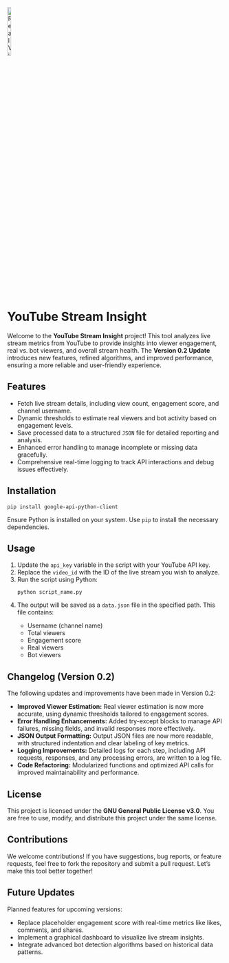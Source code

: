 <!DOCTYPE html>
<html lang="en">
<head>
    <meta charset="UTF-8">
    <meta name="viewport" content="width=device-width, initial-scale=1.0">
</head>
<body>
    <img src="https://github.com/user-attachments/assets/99f3051c-76e7-48d5-b921-6a3846358ece" alt="RealView Audit Tool Overview" style="width:17%;max-width:50px;">
    <h1>YouTube Stream Insight</h1>
    <p>Welcome to the <strong>YouTube Stream Insight</strong> project! This tool analyzes live stream metrics from YouTube to provide insights into viewer engagement, real vs. bot viewers, and overall stream health. The <strong>Version 0.2 Update</strong> introduces new features, refined algorithms, and improved performance, ensuring a more reliable and user-friendly experience.</p>
    <h2>Features</h2>
    <ul>
        <li>Fetch live stream details, including view count, engagement score, and channel username.</li>
        <li>Dynamic thresholds to estimate real viewers and bot activity based on engagement levels.</li>
        <li>Save processed data to a structured <code>JSON</code> file for detailed reporting and analysis.</li>
        <li>Enhanced error handling to manage incomplete or missing data gracefully.</li>
        <li>Comprehensive real-time logging to track API interactions and debug issues effectively.</li>
    </ul>
    <h2>Installation</h2>
    <pre><code>pip install google-api-python-client</code></pre>
    <p>Ensure Python is installed on your system. Use <code>pip</code> to install the necessary dependencies.</p>
    <h2>Usage</h2>
    <ol>
        <li>Update the <code>api_key</code> variable in the script with your YouTube API key.</li>
        <li>Replace the <code>video_id</code> with the ID of the live stream you wish to analyze.</li>
        <li>Run the script using Python:</li>
        <pre><code>python script_name.py</code></pre>
        <li>The output will be saved as a <code>data.json</code> file in the specified path. This file contains:</li>
        <ul>
            <li>Username (channel name)</li>
            <li>Total viewers</li>
            <li>Engagement score</li>
            <li>Real viewers</li>
            <li>Bot viewers</li>
        </ul>
    </ol>
    <h2>Changelog (Version 0.2)</h2>
    <p>The following updates and improvements have been made in Version 0.2:</p>
    <ul>
        <li><strong>Improved Viewer Estimation:</strong> Real viewer estimation is now more accurate, using dynamic thresholds tailored to engagement scores.</li>
        <li><strong>Error Handling Enhancements:</strong> Added try-except blocks to manage API failures, missing fields, and invalid responses more effectively.</li>
        <li><strong>JSON Output Formatting:</strong> Output JSON files are now more readable, with structured indentation and clear labeling of key metrics.</li>
        <li><strong>Logging Improvements:</strong> Detailed logs for each step, including API requests, responses, and any processing errors, are written to a log file.</li>
        <li><strong>Code Refactoring:</strong> Modularized functions and optimized API calls for improved maintainability and performance.</li>
    </ul>
    <h2>License</h2>
    <p>This project is licensed under the <strong>GNU General Public License v3.0</strong>. You are free to use, modify, and distribute this project under the same license.</p>
    <h2>Contributions</h2>
    <p>We welcome contributions! If you have suggestions, bug reports, or feature requests, feel free to fork the repository and submit a pull request. Let’s make this tool better together!</p>
    <h2>Future Updates</h2>
    <p>Planned features for upcoming versions:</p>
    <ul>
        <li>Replace placeholder engagement score with real-time metrics like likes, comments, and shares.</li>
        <li>Implement a graphical dashboard to visualize live stream insights.</li>
        <li>Integrate advanced bot detection algorithms based on historical data patterns.</li>
    </ul>
</body>
</html>
